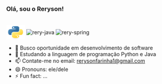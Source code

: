 ### Olá, sou o Reryson!

<div style="display: inline_block"><br>
  <img align="center" alt="rery-Python" height="40" width="50" src="https://raw.githubusercontent.com/devicons/devicon/master/icons/python/python-original.svg">  
  <img align="center" alt="rery-java" height="55" width="65" src="https://cdn.jsdelivr.net/gh/devicons/devicon/icons/java/java-original-wordmark.svg" />  
  <img align="center" alt="rery-spring" height="55" width="65" src="https://cdn.jsdelivr.net/gh/devicons/devicon/icons/spring/spring-original-wordmark.svg" />          
</div>


- 🔭 Busco oportunidade em desenvolvimento de software
- 🌱 Estudando a linguagem de programação Python e Java
- 📫 Contate-me no email: rerysonfarinha1@gmail.com
- 😄 Pronouns: ele/dele
- ⚡ Fun fact: ...

